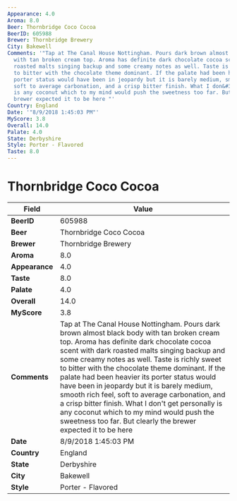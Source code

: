 ```yaml
---
Appearance: 4.0
Aroma: 8.0
Beer: Thornbridge Coco Cocoa
BeerID: 605988
Brewer: Thornbridge Brewery
City: Bakewell
Comments: '"Tap at The Canal House Nottingham. Pours dark brown almost black body
  with tan broken cream top. Aroma has definite dark chocolate cocoa scent with dark
  roasted malts singing backup and some creamy notes as well. Taste is richly sweet
  to bitter with the chocolate theme dominant. If the palate had been heavier its
  porter status would have been in jeopardy but it is barely medium, smooth rich feel,
  soft to average carbonation, and a crisp bitter finish. What I don&#39;t get personally
  is any coconut which to my mind would push the sweetness too far. But clearly the
  brewer expected it to be here "'
Country: England
Date: '"8/9/2018 1:45:03 PM"'
MyScore: 3.8
Overall: 14.0
Palate: 4.0
State: Derbyshire
Style: Porter - Flavored
Taste: 8.0
---
```


# Thornbridge Coco Cocoa

| Field         | Value |
|---------------|-------|
| **BeerID** | 605988 |
| **Beer** | Thornbridge Coco Cocoa |
| **Brewer** | Thornbridge Brewery |
| **Aroma** | 8.0 |
| **Appearance** | 4.0 |
| **Taste** | 8.0 |
| **Palate** | 4.0 |
| **Overall** | 14.0 |
| **MyScore** | 3.8 |
| **Comments** | Tap at The Canal House Nottingham. Pours dark brown almost black body with tan broken cream top. Aroma has definite dark chocolate cocoa scent with dark roasted malts singing backup and some creamy notes as well. Taste is richly sweet to bitter with the chocolate theme dominant. If the palate had been heavier its porter status would have been in jeopardy but it is barely medium, smooth rich feel, soft to average carbonation, and a crisp bitter finish. What I don&#39;t get personally is any coconut which to my mind would push the sweetness too far. But clearly the brewer expected it to be here  |
| **Date** | 8/9/2018 1:45:03 PM |
| **Country** | England |
| **State** | Derbyshire |
| **City** | Bakewell |
| **Style** | Porter - Flavored |
